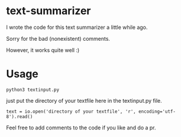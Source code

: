 # text-summarizer

I wrote the code for this text summarizer a little while ago.

Sorry for the bad (nonexistent) comments.

However, it works quite well :)

# Usage

    python3 textinput.py

just put the directory of your textfile here in the textinput.py file.

`text = io.open('directory of your textfile', 'r', encoding='utf-8').read() `

Feel free to add comments to the code if you like and do a pr.
